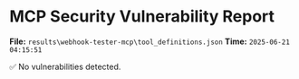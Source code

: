 # MCP Security Vulnerability Report
**File:** `results\webhook-tester-mcp\tool_definitions.json`
**Time:** `2025-06-21 04:15:51`

✅ No vulnerabilities detected.